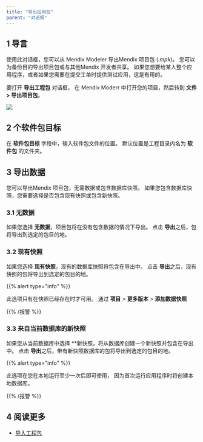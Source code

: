 ```yaml
---
title: "导出应用包"
parent: "对话框"
---
```


## 1 导言
使用此对话框，您可以从 Mendix Modeler 导出Mendix 项目包 (*.mpk*)。 您可以为备份目的导出项目包或与其他Mendix 开发者共享。 如果您想要给某人整个应用程序，或者如果您需要在提交工单时提供测试应用，这是有用的。

要打开 **导出工程包** 对话框， 在 Mendix Moderr 中打开您的项目，然后转到 **文件 > 导出项目包**。

![](attachments/export-a-project-package/export-project-package-dialog.png)

## 2 个软件包目标

在 **软件包目标** 字段中，输入软件包文件的位置。 默认位置是工程目录内名为 **软件包** 的文件夹。

## 3 导出数据

您可以导出Mendix 项目包，无需数据或包含数据库快照。 如果您包含数据库快照，您需要选择是否包含现有快照或包含新快照。

### 3.1 无数据

如果您选择 **无数据**，项目包将在没有包含数据的情况下导出。 点击 **导出**之后，包将导出到选定的包目的地。

### 3.2 现有快照

如果您选择 **现有快照**，现有的数据库快照将包含在导出中。 点击 **导出**之后，现有快照的包将导出到选定的包目的地。

{{% alert type="info" %}}

此选项只有在快照已经存在时才可用。 通过 **项目** > **更多版本** > **添加数据快照**

{{% /报警 %}}

### 3.3 来自当前数据库的新快照

如果您从当前数据库</strong>中选择 **新快照，将从数据库创建一个新快照并包含在导出中。 点击 **导出**之后，带有新快照数据库的包将导出到选定的包目的地。</p>

{{% alert type="info" %}}

此选项在您在本地运行至少一次后即可使用， 因为首次运行应用程序时将创建本地数据库。

{{% /报警 %}}

## 4 阅读更多

* [导入工程包](import-project-package-dialog)
